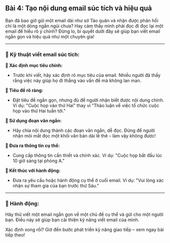 ## Bài 4: Tạo nội dung email súc tích và hiệu quả

Bạn đã bao giờ gửi một email dài như sớ Táo quân và nhận được phản hồi chỉ là một dòng ngắn ngủi chưa? Hay cảm thấy mình phải đọc đi đọc lại một email để hiểu rõ ý chính? Đừng lo, bí quyết dưới đây sẽ giúp bạn viết email ngắn gọn và hiệu quả như một chuyên gia!

---

### 📌 Kỹ thuật viết email súc tích:

**🔹 Xác định mục tiêu chính:**
- Trước khi viết, hãy xác định rõ mục tiêu của email. Nhiều người đã thấy rằng việc này giúp họ đi thẳng vào vấn đề mà không lan man.

**🔹 Tiêu đề rõ ràng:**
- Đặt tiêu đề ngắn gọn, nhưng đủ để người nhận biết được nội dung chính. Ví dụ: "Cuộc họp vào thứ Hai" thay vì "Thảo luận về việc tổ chức cuộc họp vào thứ Hai tuần tới."

**🔹 Sử dụng đoạn văn ngắn:**
- Hãy chia nội dung thành các đoạn văn ngắn, dễ đọc. Đừng để người nhận mỏi mắt đọc một khối văn bản dài lê thê – làm vậy không được!

**🔹 Đưa ra thông tin cụ thể:**
- Cung cấp thông tin cần thiết và chính xác. Ví dụ: "Cuộc họp bắt đầu lúc 10 giờ sáng tại phòng A."

**🔹 Kết thúc với hành động:**
- Đưa ra yêu cầu hoặc hành động cụ thể ở cuối email. Ví dụ: "Vui lòng xác nhận sự tham gia của bạn trước thứ Sáu."

---

### 🚀 Hành động:

Hãy thử viết một email ngắn gọn về một chủ đề cụ thể và gửi cho một người bạn. Điều này sẽ giúp bạn cải thiện kỹ năng viết email của mình.

Xác định xong rồi? Giờ đến bước phát triển kỹ năng giao tiếp – xem ngay bài tiếp theo!